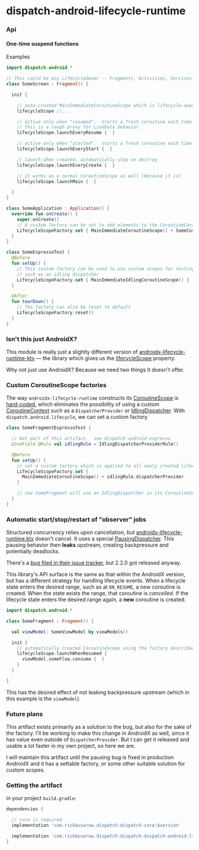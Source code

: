 # dispatch-android-lifecycle-runtime

### Api

#### One-time suspend functions

Examples

```kotlin
import dispatch.android.*

// This could be any LifecycleOwner -- Fragments, Activities, Services...
class SomeScreen : Fragment() {

  init {

    // auto-created MainImmediateCoroutineScope which is lifecycle-aware
    lifecycleScope //...

    // active only when "resumed".  starts a fresh coroutine each time
    // this is a rough proxy for LiveData behavior
    lifecycleScope.launchEveryResume {  }

    // active only when "started".  starts a fresh coroutine each time
    lifecycleScope.launchEveryStart {  }

    // launch when created, automatically stop on destroy
    lifecycleScope.launchEveryCreate {  }

    // it works as a normal CoroutineScope as well (because it is)
    lifecycleScope.launchMain {  }

  }
}
```

```kotlin
class SomeApplication : Application() {
  override fun onCreate() {
    super.onCreate()
    // A custom factory can be set to add elements to the CoroutineContext
    LifecycleScopeFactory.set { MainImmediateCoroutineScope() + SomeCustomElement() }
  }
}
```

```kotlin
class SomeEspressoTest {
  @Before
  fun setUp() {
    // This custom factory can be used to use custom scopes for testing,
    // such as an idling dispatcher
    LifecycleScopeFactory.set { MainImmediateIdlingCoroutineScope() }
  }

  @After
  fun tearDown() {
    // The factory can also be reset to default
    LifecycleScopeFactory.reset()
  }
}
```

### Isn't this just AndroidX?

This module is really just a slightly different version of [androidx-lifecycle-runtime-ktx][androidx-lifecycle-runtime-ktx] — the library which gives us the [lifecycleScope][lifecycleScope] property.

Why not just use AndroidX?  Because we need two things it doesn't offer.

### Custom CoroutineScope factories

The way `androidx-lifecycle-runtime` constructs its [CoroutineScope][coroutineScope] is [hard-coded][lifecycleScope], which eliminates the possibility of using a custom [CoroutineContext][coroutineContext] such as a `DispatcherProvider` or [IdlingDispatcher][idlingDispatcher]. With `dispatch.android.lifecycle`, we can set a custom factory.

```kotlin
class SomeFragmentEspressoTest {

  // Not part of this artifact.  see dispatch-android-espresso
  @JvmField @Rule val idlingRule = IdlingDispatcherProviderRule()

  @Before
  fun setUp() {
    // set a custom factory which is applied to all newly created lifecycleScopes
    LifecycleScopeFactory.set {
      MainImmediateCoroutineScope() + idlingRule.dispatcherProvider
    }

    // now SomeFragment will use an IdlingDispatcher in its CoroutineScope
  }
}
```

### Automatic start/stop/restart of "observer" jobs

Structured concurrency relies upon cancellation, but [androidx-lifecycle-runtime.ktx][androidx-lifecycle-runtime-ktx] doesn't cancel.  It uses a special [PausingDispatcher][pausingDispatcher]. This pausing behavior then **leaks** upstream, creating backpressure and potentially deadlocks.

There's a [bug filed in their issue tracker][b/146370660], but 2.2.0 got released anyway.

This library's API surface is the same as that within the AndroidX version, but has a different strategy for handling lifecycle events.  When a lifecycle state enters the desired range, such as at `ON_RESUME`, a new coroutine is created.  When the state exists the range, that coroutine is *cancelled*. If the lifecycle state enters the desired range again, a **new** coroutine is created.

```Kotlin
import dispatch.android.*

class SomeFragment : Fragment() {

  val viewModel: SomeViewModel by viewModels()

  init {
    // automatically created CoroutineScope using the factory described above
    lifecycleScope.launchWhenResumed {
      viewModel.someFlow.consume {  }
    }
  }

}
```

This has the desired effect of not leaking backpressure upstream (which in this example is the `viewModel`).

### Future plans

This artifact exists primarily as a solution to the bug, but also for the sake of the factory.  I'll be working to make this change in AndroidX as well, since it has value even outside of `DispatcherProvider`.  But I can get it released and usable a lot faster in my own project, so here we are.

I will maintain this artifact until the pausing bug is fixed in production AndroidX and it has a settable factory, or some other suitable solution for custom scopes.

### Getting the artifact

in your project `build.gradle`:

```Groovy
dependencies {

  // core is required
  implementation 'com.rickbusarow.dispatch:dispatch-core:$version'

  implementation 'com.rickbusarow.dispatch:dispatch-dispatch-android-lifecycle-runtime:$version'
}
```

[androidx-lifecycle-runtime-ktx]: https://developer.android.com/jetpack/androidx/releases/lifecycle
[lifecycleScope]: https://cs.android.com/androidx/platform/frameworks/support/+/androidx-master-dev:lifecycle/lifecycle-runtime-ktx/src/main/java/androidx/lifecycle/Lifecycle.kt;l=44
[coroutineContext]: https://kotlinlang.org/api/latest/jvm/stdlib/kotlin.coroutines/-coroutine-context/
[coroutineScope]: https://kotlin.github.io/kotlinx.coroutines/kotlinx-coroutines-core/kotlinx.coroutines/coroutine-scope.html
[flow.conflate]: https://github.com/Kotlin/kotlinx.coroutines/blob/master/docs/flow.md#conflation
[lifecycle.java]: https://cs.android.com/androidx/platform/frameworks/support/+/androidx-master-dev:lifecycle/lifecycle-common/src/main/java/androidx/lifecycle/Lifecycle.java
[idlingDispatcher]: https://github.com/RBusarow/Dispatch/blob/dispatch-android-espresso/src/main/java/dispatch/test/android/IdlingDispatcher.kt
[channel]: https://kotlin.github.io/kotlinx.coroutines/kotlinx-coroutines-core/kotlinx.coroutines.channels/-channel/
[pausingDispatcher]: https://cs.android.com/androidx/platform/frameworks/support/+/androidx-master-dev:lifecycle/lifecycle-runtime-ktx/src/main/java/androidx/lifecycle/PausingDispatcher.kt
[b/146370660]: https://issuetracker.google.com/issues/146370660

